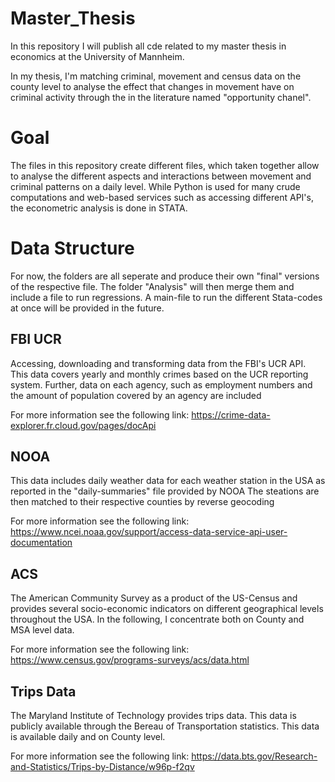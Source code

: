 # Master_Thesis

In this repository I will publish all cde related to my master thesis in economics at the University of Mannheim.

In my thesis, I'm matching criminal, movement and census data on the county level to analyse the effect that changes in movement have on criminal activity through the in the literature named "opportunity chanel".

# Goal
The files in this repository create different files, which taken together allow to analyse the different aspects and interactions between movement and criminal patterns on a daily level.
While Python is used for many crude computations and web-based services such as accessing different API's, the econometric analysis is done in STATA.

# Data Structure

For now, the folders are all seperate and produce their own "final" versions of the respective file. The folder "Analysis" will then merge them and include a file to run regressions.
A main-file to run the different Stata-codes at once will be provided in the future.

## FBI UCR
Accessing, downloading and transforming data from the FBI's UCR API.
This data covers yearly and monthly crimes based on the UCR reporting system.
Further, data on each agency, such as employment numbers and the amount of population covered by an agency are included

For more information see the following link:
https://crime-data-explorer.fr.cloud.gov/pages/docApi

## NOOA
This data includes daily weather data for each weather station in the USA as reported in the "daily-summaries" file provided by NOOA
The steations are then matched to their respective counties by reverse geocoding

For more information see the following link:
https://www.ncei.noaa.gov/support/access-data-service-api-user-documentation

## ACS
The American Community Survey as a product of the US-Census and provides several socio-economic indicators on different geographical levels throughout the USA.
In the following, I concentrate both on County and MSA level data.

For more information see the following link:
https://www.census.gov/programs-surveys/acs/data.html

## Trips Data
The Maryland Institute of Technology provides trips data. This data is publicly available through the Bereau of Transportation statistics.
This data is available daily and on County level.

For more information see the following link:
https://data.bts.gov/Research-and-Statistics/Trips-by-Distance/w96p-f2qv
